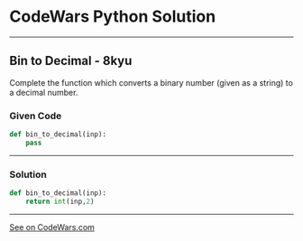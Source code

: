 # CodeWars Python Solution

---

## Bin to Decimal - 8kyu

Complete the function which converts a binary number (given as a string) to a decimal number.



### Given Code


```python
def bin_to_decimal(inp):
    pass
```

---

### Solution


```python
def bin_to_decimal(inp):
    return int(inp,2)
```


---


[See on CodeWars.com](https://https://www.codewars.com/kata/57a5c31ce298a7e6b7000334/)